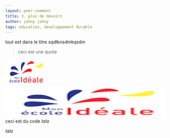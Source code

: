 ```yaml
---
layout: peer-comment
title: 3. plus de devoirs
author: johny johny
tags: education, developpement durable
---
```

tout est dans le titre sqdlknsdmkqsdm

> ceci est une quote

<!-- 
```
ceci est un 
block of code  provoke size bugs
```
 -->
![image insérée](/static/images/uploads/favicon.png)
<img src="/static/images/uploads/favicon.png" style="width:750px;height: 100px"/>
ceci est du code <em> lala</em>

<em>lala</em>
